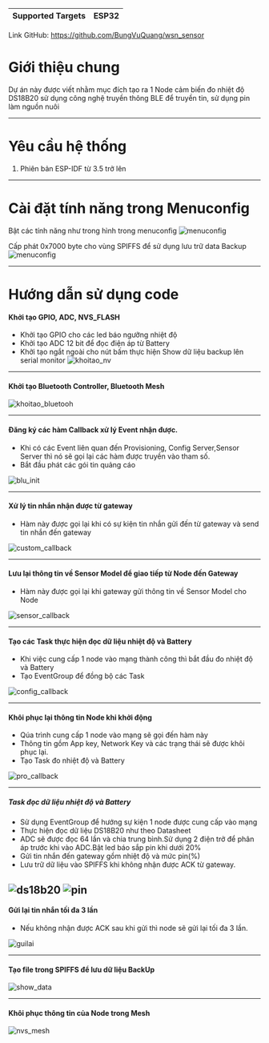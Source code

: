 | Supported Targets | ESP32 |
| ----------------- | ----- |
Link GitHub: https://github.com/BungVuQuang/wsn_sensor
# Giới thiệu chung
Dự án này được viết nhằm mục đích tạo ra 1 Node cảm biến đo nhiệt độ DS18B20 sử dụng công nghệ truyền thông BLE để truyền tin, sử dụng pin làm nguồn nuôi

  ---

# Yêu cầu hệ thống

1. Phiên bản ESP-IDF từ 3.5 trở lên

---
# Cài đặt tính năng trong Menuconfig
Bật các tính năng như trong hình trong menuconfig
![menuconfig](./image/menuconfig.png)

Cấp phát 0x7000 byte cho vùng SPIFFS để sử dụng lưu trữ data Backup
![menuconfig](./image/spiffs.png)

---
# Hướng dẫn sử dụng code

#### Khởi tạo GPIO, ADC, NVS_FLASH
- Khởi tạo GPIO cho các led báo ngưỡng nhiệt độ
- Khởi tạo ADC 12 bit để đọc điện áp từ Battery
- Khởi tạo ngắt ngoài cho nút bấm thực hiện Show dữ liệu backup lên serial monitor
![khoitao_nv](./image/khoitao_nv.png)

---

#### Khởi tạo Bluetooth Controller, Bluetooth Mesh

![khoitao_bluetooh](./image/khoitao_bluetooh.png)

---

#### Đăng ký các hàm Callback xử lý Event nhận được.
- Khi có các Event liên quan đến Provisioning, Config Server,Sensor Server thì nó sẽ gọi lại các hàm được truyền vào tham số.
- Bắt đầu phát các gói tin quảng cáo

![blu_init](./image/blu_init.png)

---

#### Xử lý tin nhắn nhận được từ gateway
- Hàm này được gọi lại khi có sự kiện tin nhắn gửi đến từ gateway và send tin nhắn đến gateway

![custom_callback](./image/custom_callback.png)

---

#### Lưu lại thông tin về Sensor Model để giao tiếp từ Node đến Gateway
- Hàm này được gọi lại khi gateway gửi thông tin về Sensor Model cho Node

![sensor_callback](./image/sensor_callback.png)

---

#### Tạo các Task thực hiện đọc dữ liệu nhiệt độ và Battery
- Khi việc cung cấp 1 node vào mạng thành công thì bắt đầu đo nhiệt độ và Battery
- Tạo EventGroup để đồng bộ các Task

![config_callback](./image/config_callback.png)

---

#### Khôi phục lại thông tin Node khi khởi động
- Qúa trình cung cấp 1 node vào mạng sẽ gọi đến hàm này
- Thông tin gồm App key, Network Key và các trạng thái sẽ được khôi phục lại.
- Tạo Task đo nhiệt độ và Battery 

![pro_callback](./image/pro_callback.png)

---

##### Task đọc dữ liệu nhiệt độ và Battery
- Sử dụng EventGroup để hướng sự kiện 1 node được cung cấp vào mạng
- Thực hiện đọc dữ liệu DS18B20 như theo Datasheet
- ADC sẽ được đọc 64 lần và chia trung bình.Sử dụng 2 điện trở để phân áp trước khi vào ADC.Bật led báo sắp pin khi dưới 20%
- Gửi tin nhắn đến gateway gồm nhiệt độ và mức pin(%)
- Lưu trữ dữ liệu vào SPIFFS khi không nhận được ACK từ gateway. 

![ds18b20](./image/ds18b20.png)
![pin](./image/pin.png)
---

#### Gửi lại tin nhắn tối đa 3 lần
- Nếu không nhận được ACK sau khi gửi thì node sẽ gửi lại tối đa 3 lần.

![guilai](./image/guilai.png)


---

#### Tạo file trong SPIFFS để lưu dữ liệu BackUp 

![show_data](./image/show_data.png)

---
#### Khôi phục thông tin của Node trong Mesh

![nvs_mesh](./image/nvs_mesh.png)

